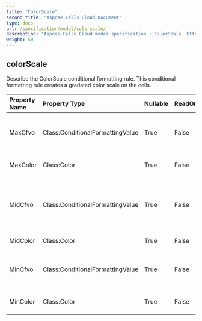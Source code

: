 ```yaml
---
title: "ColorScale"
second_title: "Aspose.Cells Cloud Document"
type: docs
url: /specification/model/colorscale/
description: "Aspose.Cells Cloud model specification : ColorScale. Effortlessly handle Excel and other spreadsheet documents with features like opening, generating, editing, splitting, merging, comparing, and converting."
weight: 50
---
```


## **colorScale**

Describe the ColorScale conditional formatting rule. This conditional formatting   rule creates a gradated color scale on the cells.             

| Property Name | Property Type | Nullable |  ReadOnly | DefaultValue | Description | 
| :- | :- | :- |:- |  :- | :- |
| MaxCfvo | Class:ConditionalFormattingValue | True |  False |  | Get or set this ColorScale's max value object.            Cannot set null or CFValueObject with type FormatConditionValueType.Min to it.  |  
| MaxColor | Class:Color | True |  False |  | Get or set the gradient color for the maximum value in the range.  |  
| MidCfvo | Class:ConditionalFormattingValue | True |  False |  | Get or set this ColorScale's mid value object.            Cannot set CFValueObject with type FormatConditionValueType.Max or FormatConditionValueType.Min to it.  |  
| MidColor | Class:Color | True |  False |  | Get or set the gradient color for the middle value in the range.  |  
| MinCfvo | Class:ConditionalFormattingValue | True |  False |  | Get or set this ColorScale's min value object.            Cannot set null or CFValueObject with type FormatConditionValueType.Max to it.  |  
| MinColor | Class:Color | True |  False |  | Get or set the gradient color for the minimum value in the range.  |  

